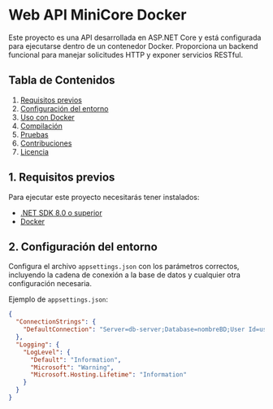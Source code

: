 # Web API MiniCore Docker

Este proyecto es una API desarrollada en ASP.NET Core y está configurada para ejecutarse dentro de un contenedor Docker. Proporciona un backend funcional para manejar solicitudes HTTP y exponer servicios RESTful.

## Tabla de Contenidos

1. [Requisitos previos](#requisitos-previos)
2. [Configuración del entorno](#configuración-del-entorno)
3. [Uso con Docker](#uso-con-docker)
4. [Compilación](#compilación)
5. [Pruebas](#pruebas)
6. [Contribuciones](#contribuciones)
7. [Licencia](#licencia)

## 1. Requisitos previos

Para ejecutar este proyecto necesitarás tener instalados:

- [.NET SDK 8.0 o superior](https://dotnet.microsoft.com/download)
- [Docker](https://www.docker.com/get-started)

## 2. Configuración del entorno

Configura el archivo `appsettings.json` con los parámetros correctos, incluyendo la cadena de conexión a la base de datos y cualquier otra configuración necesaria.

Ejemplo de `appsettings.json`:

```json
{
  "ConnectionStrings": {
    "DefaultConnection": "Server=db-server;Database=nombreBD;User Id=usuario;Password=contraseña;"
  },
  "Logging": {
    "LogLevel": {
      "Default": "Information",
      "Microsoft": "Warning",
      "Microsoft.Hosting.Lifetime": "Information"
    }
  }
}
